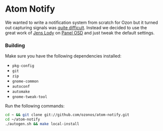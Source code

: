 # Atom Notify

We wanted to write a notification system from scratch for Ozon but it turned out capturing signals was [quite difficult](https://github.com/mayppong/atom-notify/commit/e1326c7fac846429d3fe39be90fda3a23987718f). Instead we decided to use the great work of [Jens Lody](https://github.com/jenslody) on [Panel OSD](https://github.com/jenslody/gnome-shell-extension-panel-osd) and just tweak the default settings.

### Building

Make sure you have the following dependencies installed:
* `pkg-config`
* `git`
* `zip`
* `gnome-common`
* `autoconf`
* `automake`
* `gnome-tweak-tool`

Run the following commands:

```bash
cd ~ && git clone git://github.com/ozonos/atom-notify.git
cd ~/atom-notify
./autogen.sh && make local-install
```

